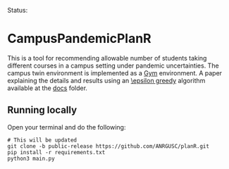 Status: 
# CampusPandemicPlanR
This is a tool for recommending allowable number of students taking different courses in a campus setting under pandemic uncertainties.
The campus twin environment is implemented as a [Gym](https://stable-baselines.readthedocs.io/en/master/guide/custom_env.html) environment.
A paper explaining the details and results using an [\epsilon greedy]() algorithm available at the [docs](docs/paper.pdf) folder.

## Running locally 
Open your terminal and do the following:
```
# This will be updated
git clone -b public-release https://github.com/ANRGUSC/planR.git
pip install -r requirements.txt
python3 main.py
```






